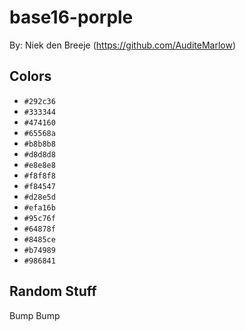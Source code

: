 # base16-porple

By: Niek den Breeje (https://github.com/AuditeMarlow)

## Colors

* `#292c36`
* `#333344`
* `#474160`
* `#65568a`
* `#b8b8b8`
* `#d8d8d8`
* `#e8e8e8`
* `#f8f8f8`
* `#f84547`
* `#d28e5d`
* `#efa16b`
* `#95c76f`
* `#64878f`
* `#8485ce`
* `#b74989`
* `#986841`

## Random Stuff

Bump
Bump
